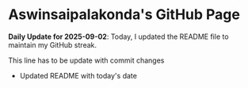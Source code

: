 # Aswinsaipalakonda's GitHub Page

**Daily Update for 2025-09-02**: Today, I updated the README file to maintain my GitHub streak.

This line has to be update with commit changes
 - Updated README with today's date 
